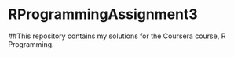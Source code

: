 # RProgrammingAssignment3

##This repository contains my solutions for the Coursera course, R Programming.
